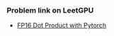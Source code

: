 ### Problem link on LeetGPU
- [FP16 Dot Product with Pytorch](https://leetgpu.com/challenges/fp16-dot-product)
